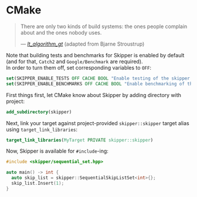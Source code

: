 # CMake

> There are only two kinds of build systems: the ones people complain about and the ones nobody uses.  
> 
> &mdash; <cite>[lt_algorithm_gt](https://www.reddit.com/r/cpp/comments/ihi37f/what_is_the_point_of_this_talk_just_making_fun_of/g34ex3x?utm_source=share&utm_medium=web2x&context=3)</cite>
> (adapted from Bjarne Stroustrup)

Note that building tests and benchmarks for Skipper is enabled by default 
(and for that, `Catch2` and `Google/Benchmark` are required).  
In order to turn them off, set corresponding variables to `OFF`:
```cmake
set(SKIPPER_ENABLE_TESTS OFF CACHE BOOL "Enable testing of the skipper library")
set(SKIPPER_ENABLE_BENCHMARKS OFF CACHE BOOL "Enable benchmarking of the skipper library")
```

First things first, let CMake know about Skipper by adding directory with project:
```cmake
add_subdirectory(skipper)
```

Next, link your target against project-provided `skipper::skipper` target alias using `target_link_libraries`:
```cmake
target_link_libraries(MyTarget PRIVATE skipper::skipper)
```

Now, Skipper is available for `#include`-ing:
```cpp
#include <skipper/sequential_set.hpp>

auto main() -> int {
  auto skip_list = skipper::SequentialSkipListSet<int>{};
  skip_list.Insert(1);
}
```
